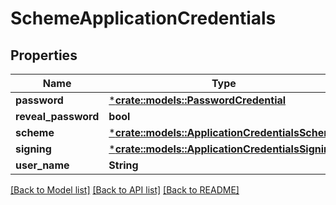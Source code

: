 # SchemeApplicationCredentials

## Properties
Name | Type | Description | Notes
------------ | ------------- | ------------- | -------------
**password** | [***crate::models::PasswordCredential**](PasswordCredential.md) |  | [optional] 
**reveal_password** | **bool** |  | [optional] 
**scheme** | [***crate::models::ApplicationCredentialsScheme**](ApplicationCredentialsScheme.md) |  | [optional] 
**signing** | [***crate::models::ApplicationCredentialsSigning**](ApplicationCredentialsSigning.md) |  | [optional] 
**user_name** | **String** |  | [optional] 

[[Back to Model list]](../README.md#documentation-for-models) [[Back to API list]](../README.md#documentation-for-api-endpoints) [[Back to README]](../README.md)


